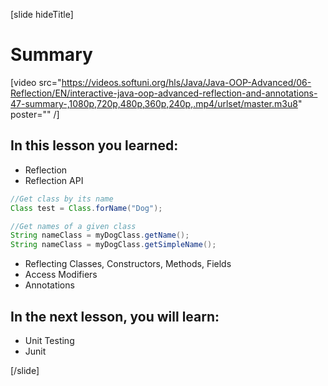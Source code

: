 [slide hideTitle]
# Summary

[video src="https://videos.softuni.org/hls/Java/Java-OOP-Advanced/06-Reflection/EN/interactive-java-oop-advanced-reflection-and-annotations-47-summary-,1080p,720p,480p,360p,240p,.mp4/urlset/master.m3u8" poster="" /]

## In this lesson you learned:

- Reflection
- Reflection API

``` java
//Get class by its name
Class test = Class.forName("Dog");

//Get names of a given class
String nameClass = myDogClass.getName();
String nameClass = myDogClass.getSimpleName();

```


- Reflecting Classes, Constructors, Methods, Fields
- Access Modifiers
- Annotations



## In the next lesson, you will learn:

- Unit Testing
- Junit



[/slide]